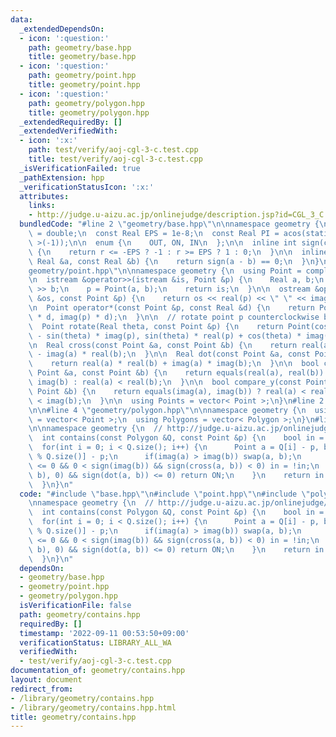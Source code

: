 ```yaml
---
data:
  _extendedDependsOn:
  - icon: ':question:'
    path: geometry/base.hpp
    title: geometry/base.hpp
  - icon: ':question:'
    path: geometry/point.hpp
    title: geometry/point.hpp
  - icon: ':question:'
    path: geometry/polygon.hpp
    title: geometry/polygon.hpp
  _extendedRequiredBy: []
  _extendedVerifiedWith:
  - icon: ':x:'
    path: test/verify/aoj-cgl-3-c.test.cpp
    title: test/verify/aoj-cgl-3-c.test.cpp
  _isVerificationFailed: true
  _pathExtension: hpp
  _verificationStatusIcon: ':x:'
  attributes:
    links:
    - http://judge.u-aizu.ac.jp/onlinejudge/description.jsp?id=CGL_3_C
  bundledCode: "#line 2 \"geometry/base.hpp\"\n\nnamespace geometry {\n  using Real\
    \ = double;\n  const Real EPS = 1e-8;\n  const Real PI = acos(static_cast< Real\
    \ >(-1));\n\n  enum {\n    OUT, ON, IN\n  };\n\n  inline int sign(const Real &r)\
    \ {\n    return r <= -EPS ? -1 : r >= EPS ? 1 : 0;\n  }\n\n  inline bool equals(const\
    \ Real &a, const Real &b) {\n    return sign(a - b) == 0;\n  }\n}\n#line 3 \"\
    geometry/point.hpp\"\n\nnamespace geometry {\n  using Point = complex< Real >;\n\
    \n  istream &operator>>(istream &is, Point &p) {\n    Real a, b;\n    is >> a\
    \ >> b;\n    p = Point(a, b);\n    return is;\n  }\n\n  ostream &operator<<(ostream\
    \ &os, const Point &p) {\n    return os << real(p) << \" \" << imag(p);\n  }\n\
    \n  Point operator*(const Point &p, const Real &d) {\n    return Point(real(p)\
    \ * d, imag(p) * d);\n  }\n\n  // rotate point p counterclockwise by theta rad\n\
    \  Point rotate(Real theta, const Point &p) {\n    return Point(cos(theta) * real(p)\
    \ - sin(theta) * imag(p), sin(theta) * real(p) + cos(theta) * imag(p));\n  }\n\
    \n  Real cross(const Point &a, const Point &b) {\n    return real(a) * imag(b)\
    \ - imag(a) * real(b);\n  }\n\n  Real dot(const Point &a, const Point &b) {\n\
    \    return real(a) * real(b) + imag(a) * imag(b);\n  }\n\n  bool compare_x(const\
    \ Point &a, const Point &b) {\n    return equals(real(a), real(b)) ? imag(a) <\
    \ imag(b) : real(a) < real(b);\n  }\n\n  bool compare_y(const Point &a, const\
    \ Point &b) {\n    return equals(imag(a), imag(b)) ? real(a) < real(b) : imag(a)\
    \ < imag(b);\n  }\n\n  using Points = vector< Point >;\n}\n#line 2 \"geometry/polygon.hpp\"\
    \n\n#line 4 \"geometry/polygon.hpp\"\n\nnamespace geometry {\n  using Polygon\
    \ = vector< Point >;\n  using Polygons = vector< Polygon >;\n}\n#line 4 \"geometry/contains.hpp\"\
    \n\nnamespace geometry {\n  // http://judge.u-aizu.ac.jp/onlinejudge/description.jsp?id=CGL_3_C\n\
    \  int contains(const Polygon &Q, const Point &p) {\n    bool in = false;\n  \
    \  for(int i = 0; i < Q.size(); i++) {\n      Point a = Q[i] - p, b = Q[(i + 1)\
    \ % Q.size()] - p;\n      if(imag(a) > imag(b)) swap(a, b);\n      if(sign(imag(a))\
    \ <= 0 && 0 < sign(imag(b)) && sign(cross(a, b)) < 0) in = !in;\n      if(equals(cross(a,\
    \ b), 0) && sign(dot(a, b)) <= 0) return ON;\n    }\n    return in ? IN : OUT;\n\
    \  }\n}\n"
  code: "#include \"base.hpp\"\n#include \"point.hpp\"\n#include \"polygon.hpp\"\n\
    \nnamespace geometry {\n  // http://judge.u-aizu.ac.jp/onlinejudge/description.jsp?id=CGL_3_C\n\
    \  int contains(const Polygon &Q, const Point &p) {\n    bool in = false;\n  \
    \  for(int i = 0; i < Q.size(); i++) {\n      Point a = Q[i] - p, b = Q[(i + 1)\
    \ % Q.size()] - p;\n      if(imag(a) > imag(b)) swap(a, b);\n      if(sign(imag(a))\
    \ <= 0 && 0 < sign(imag(b)) && sign(cross(a, b)) < 0) in = !in;\n      if(equals(cross(a,\
    \ b), 0) && sign(dot(a, b)) <= 0) return ON;\n    }\n    return in ? IN : OUT;\n\
    \  }\n}\n"
  dependsOn:
  - geometry/base.hpp
  - geometry/point.hpp
  - geometry/polygon.hpp
  isVerificationFile: false
  path: geometry/contains.hpp
  requiredBy: []
  timestamp: '2022-09-11 00:53:50+09:00'
  verificationStatus: LIBRARY_ALL_WA
  verifiedWith:
  - test/verify/aoj-cgl-3-c.test.cpp
documentation_of: geometry/contains.hpp
layout: document
redirect_from:
- /library/geometry/contains.hpp
- /library/geometry/contains.hpp.html
title: geometry/contains.hpp
---
```

